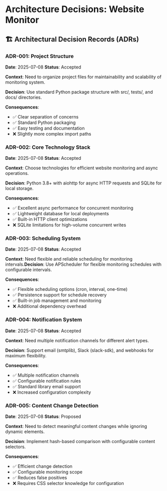 # Architecture Decisions: Website Monitor

## 🏗️ Architectural Decision Records (ADRs)

### ADR-001: Project Structure
**Date**: 2025-07-08
**Status**: Accepted

**Context**: Need to organize project files for maintainability and scalability of monitoring system.

**Decision**: Use standard Python package structure with src/, tests/, and docs/ directories.

**Consequences**:
- ✅ Clear separation of concerns
- ✅ Standard Python packaging
- ✅ Easy testing and documentation
- ❌ Slightly more complex import paths

### ADR-002: Core Technology Stack
**Date**: 2025-07-08
**Status**: Accepted

**Context**: Choose technologies for efficient website monitoring and async operations.

**Decision**: Python 3.8+ with aiohttp for async HTTP requests and SQLite for local storage.

**Consequences**:
- ✅ Excellent async performance for concurrent monitoring
- ✅ Lightweight database for local deployments
- ✅ Built-in HTTP client optimizations
- ❌ SQLite limitations for high-volume concurrent writes

### ADR-003: Scheduling System
**Date**: 2025-07-08
**Status**: Accepted

**Context**: Need flexible and reliable scheduling for monitoring intervals.**Decision**: Use APScheduler for flexible monitoring schedules with configurable intervals.

**Consequences**:
- ✅ Flexible scheduling options (cron, interval, one-time)
- ✅ Persistence support for schedule recovery
- ✅ Built-in job management and monitoring
- ❌ Additional dependency overhead

### ADR-004: Notification System
**Date**: 2025-07-08
**Status**: Accepted

**Context**: Need multiple notification channels for different alert types.

**Decision**: Support email (smtplib), Slack (slack-sdk), and webhooks for maximum flexibility.

**Consequences**:
- ✅ Multiple notification channels
- ✅ Configurable notification rules
- ✅ Standard library email support
- ❌ Increased configuration complexity

### ADR-005: Content Change Detection
**Date**: 2025-07-08
**Status**: Proposed

**Context**: Need to detect meaningful content changes while ignoring dynamic elements.

**Decision**: Implement hash-based comparison with configurable content selectors.

**Consequences**:
- ✅ Efficient change detection
- ✅ Configurable monitoring scope
- ✅ Reduces false positives
- ❌ Requires CSS selector knowledge for configuration